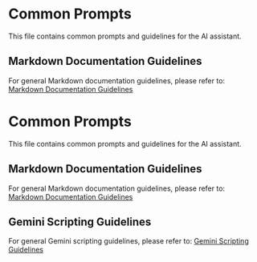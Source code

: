 # Common Prompts

This file contains common prompts and guidelines for the AI assistant.

## Markdown Documentation Guidelines

For general Markdown documentation guidelines, please refer to: [Markdown Documentation Guidelines](docs_guidelines.agents.md)

# Common Prompts

This file contains common prompts and guidelines for the AI assistant.

## Markdown Documentation Guidelines

For general Markdown documentation guidelines, please refer to: [Markdown Documentation Guidelines](docs_guidelines.agents.md)

## Gemini Scripting Guidelines

For general Gemini scripting guidelines, please refer to: [Gemini Scripting Guidelines](scripting_guidelines.agents.md)

